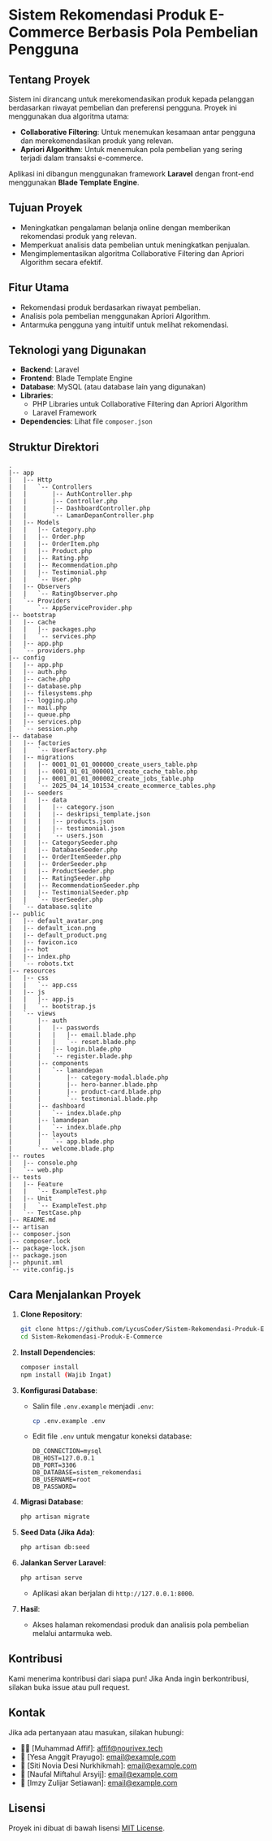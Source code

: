 # Sistem Rekomendasi Produk E-Commerce Berbasis Pola Pembelian Pengguna

## Tentang Proyek
Sistem ini dirancang untuk merekomendasikan produk kepada pelanggan berdasarkan riwayat pembelian dan preferensi pengguna. Proyek ini menggunakan dua algoritma utama:
- **Collaborative Filtering**: Untuk menemukan kesamaan antar pengguna dan merekomendasikan produk yang relevan.
- **Apriori Algorithm**: Untuk menemukan pola pembelian yang sering terjadi dalam transaksi e-commerce.

Aplikasi ini dibangun menggunakan framework **Laravel** dengan front-end menggunakan **Blade Template Engine**.

## Tujuan Proyek
- Meningkatkan pengalaman belanja online dengan memberikan rekomendasi produk yang relevan.
- Memperkuat analisis data pembelian untuk meningkatkan penjualan.
- Mengimplementasikan algoritma Collaborative Filtering dan Apriori Algorithm secara efektif.

## Fitur Utama
- Rekomendasi produk berdasarkan riwayat pembelian.
- Analisis pola pembelian menggunakan Apriori Algorithm.
- Antarmuka pengguna yang intuitif untuk melihat rekomendasi.

## Teknologi yang Digunakan
- **Backend**: Laravel
- **Frontend**: Blade Template Engine
- **Database**: MySQL (atau database lain yang digunakan)
- **Libraries**: 
  - PHP Libraries untuk Collaborative Filtering dan Apriori Algorithm
  - Laravel Framework
- **Dependencies**: Lihat file `composer.json`

## Struktur Direktori
```
.
|-- app
|   |-- Http
|   |   `-- Controllers
|   |       |-- AuthController.php
|   |       |-- Controller.php
|   |       |-- DashboardController.php
|   |       `-- LamanDepanController.php
|   |-- Models
|   |   |-- Category.php
|   |   |-- Order.php
|   |   |-- OrderItem.php
|   |   |-- Product.php
|   |   |-- Rating.php
|   |   |-- Recommendation.php
|   |   |-- Testimonial.php
|   |   `-- User.php
|   |-- Observers
|   |   `-- RatingObserver.php
|   `-- Providers
|       `-- AppServiceProvider.php
|-- bootstrap
|   |-- cache
|   |   |-- packages.php
|   |   `-- services.php
|   |-- app.php
|   `-- providers.php
|-- config
|   |-- app.php
|   |-- auth.php
|   |-- cache.php
|   |-- database.php
|   |-- filesystems.php
|   |-- logging.php
|   |-- mail.php
|   |-- queue.php
|   |-- services.php
|   `-- session.php
|-- database
|   |-- factories
|   |   `-- UserFactory.php
|   |-- migrations
|   |   |-- 0001_01_01_000000_create_users_table.php
|   |   |-- 0001_01_01_000001_create_cache_table.php
|   |   |-- 0001_01_01_000002_create_jobs_table.php
|   |   `-- 2025_04_14_101534_create_ecommerce_tables.php
|   |-- seeders
|   |   |-- data
|   |   |   |-- category.json
|   |   |   |-- deskripsi_template.json
|   |   |   |-- products.json
|   |   |   |-- testimonial.json
|   |   |   `-- users.json
|   |   |-- CategorySeeder.php
|   |   |-- DatabaseSeeder.php
|   |   |-- OrderItemSeeder.php
|   |   |-- OrderSeeder.php
|   |   |-- ProductSeeder.php
|   |   |-- RatingSeeder.php
|   |   |-- RecommendationSeeder.php
|   |   |-- TestimonialSeeder.php
|   |   `-- UserSeeder.php
|   `-- database.sqlite
|-- public
|   |-- default_avatar.png
|   |-- default_icon.png
|   |-- default_product.png
|   |-- favicon.ico
|   |-- hot
|   |-- index.php
|   `-- robots.txt
|-- resources
|   |-- css
|   |   `-- app.css
|   |-- js
|   |   |-- app.js
|   |   `-- bootstrap.js
|   `-- views
|       |-- auth
|       |   |-- passwords
|       |   |   |-- email.blade.php
|       |   |   `-- reset.blade.php
|       |   |-- login.blade.php
|       |   `-- register.blade.php
|       |-- components
|       |   `-- lamandepan
|       |       |-- category-modal.blade.php
|       |       |-- hero-banner.blade.php
|       |       |-- product-card.blade.php
|       |       `-- testimonial.blade.php
|       |-- dashboard
|       |   `-- index.blade.php
|       |-- lamandepan
|       |   `-- index.blade.php
|       |-- layouts
|       |   `-- app.blade.php
|       `-- welcome.blade.php
|-- routes
|   |-- console.php
|   `-- web.php
|-- tests
|   |-- Feature
|   |   `-- ExampleTest.php
|   |-- Unit
|   |   `-- ExampleTest.php
|   `-- TestCase.php
|-- README.md
|-- artisan
|-- composer.json
|-- composer.lock
|-- package-lock.json
|-- package.json
|-- phpunit.xml
`-- vite.config.js
```

## Cara Menjalankan Proyek
1. **Clone Repository**:
   ```bash
   git clone https://github.com/LycusCoder/Sistem-Rekomendasi-Produk-E-Commerce.git
   cd Sistem-Rekomendasi-Produk-E-Commerce
   ```

2. **Install Dependencies**:
   ```bash
   composer install
   npm install (Wajib Ingat)
   ```

3. **Konfigurasi Database**:
   - Salin file `.env.example` menjadi `.env`:
     ```bash
     cp .env.example .env
     ```
   - Edit file `.env` untuk mengatur koneksi database:
     ```
     DB_CONNECTION=mysql
     DB_HOST=127.0.0.1
     DB_PORT=3306
     DB_DATABASE=sistem_rekomendasi
     DB_USERNAME=root
     DB_PASSWORD=
     ```

4. **Migrasi Database**:
   ```bash
   php artisan migrate
   ```

5. **Seed Data (Jika Ada)**:
   ```bash
   php artisan db:seed
   ```

6. **Jalankan Server Laravel**:
   ```bash
   php artisan serve
   ```
   - Aplikasi akan berjalan di `http://127.0.0.1:8000`.

7. **Hasil**:
   - Akses halaman rekomendasi produk dan analisis pola pembelian melalui antarmuka web.

## Kontribusi
Kami menerima kontribusi dari siapa pun! Jika Anda ingin berkontribusi, silakan buka issue atau pull request.

## Kontak

Jika ada pertanyaan atau masukan, silakan hubungi:

- 👨‍💻 [Muhammad Affif]: affif@nourivex.tech
- 🌟 [Yesa Anggit Prayugo]: email@example.com
- 📝 [Siti Novia Desi Nurkhikmah]: email@example.com
- 🚀 [Naufal Miftahul Arsyij]: email@example.com
- 🎉 [Imzy Zulijar Setiawan]: email@example.com

## Lisensi
Proyek ini dibuat di bawah lisensi [MIT License](LICENSE).

